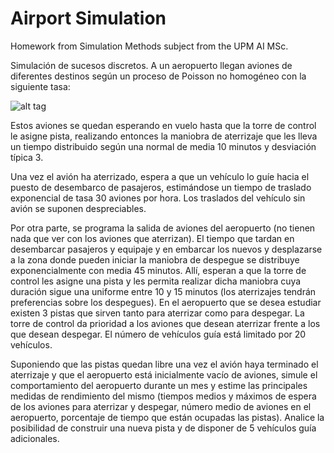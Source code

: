 # Airport Simulation
Homework from Simulation Methods subject from the UPM AI MSc.

Simulación de sucesos discretos. 
A un aeropuerto llegan aviones de diferentes destinos según un proceso de Poisson no homogéneo con la siguiente tasa:


![alt tag](http://i.imgur.com/CKCo8hu.png)

Estos aviones se quedan esperando en vuelo hasta que la torre de control le asigne pista, realizando entonces la maniobra de aterrizaje que les lleva un tiempo distribuido según una normal de media 10 minutos y desviación típica 3.

Una vez el avión ha aterrizado, espera a que un vehículo lo guíe hacia el puesto de desembarco de pasajeros, estimándose un tiempo de traslado exponencial de tasa 30 aviones por hora. Los traslados del vehículo sin avión se suponen despreciables.

Por otra parte, se programa la salida de aviones del aeropuerto (no tienen nada que ver con los aviones que aterrizan). El tiempo que tardan en desembarcar pasajeros y equipaje y en embarcar los nuevos y desplazarse a la zona donde pueden iniciar la maniobra de despegue se distribuye exponencialmente con media 45 minutos. Allí, esperan a que la torre de control les asigne una pista y les permita realizar dicha maniobra cuya duración sigue una uniforme entre 10 y 15 minutos (los aterrizajes tendrán preferencias sobre los despegues).
En el aeropuerto que se desea estudiar existen 3 pistas que sirven tanto para aterrizar como para despegar. La torre de control da prioridad a los aviones que desean aterrizar frente a los que desean despegar. El número de vehículos guía está limitado por 20 vehículos.

Suponiendo que las pistas quedan libre una vez el avión haya terminado el aterrizaje y que el aeropuerto está inicialmente vacío de aviones, simule el comportamiento del aeropuerto durante un mes y estime las principales medidas de rendimiento del mismo (tiempos medios y máximos de espera de los aviones para aterrizar y despegar, número medio de aviones en el aeropuerto, porcentaje de tiempo que están ocupadas las pistas).
Analice la posibilidad de construir una nueva pista y de disponer de 5 vehículos guía adicionales.
